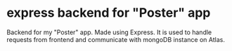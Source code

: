 #  express backend for "Poster" app

Backend for my "Poster" app. Made using Express. It is used to handle requests from frontend and communicate with mongoDB instance on Atlas.